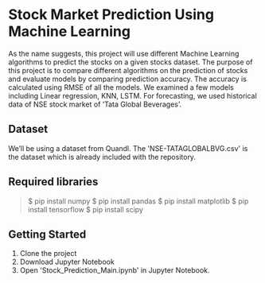 # Stock Market Prediction Using Machine Learning

As the name suggests, this project will use different Machine Learning algorithms to predict the stocks on a given stocks dataset. The purpose of this project is to compare different algorithms on the prediction of stocks and evaluate models by comparing prediction accuracy. The accuracy is calculated using RMSE of all the models.  We examined a few models including Linear regression, KNN,  LSTM. For forecasting, we used historical data of NSE stock market of ‘Tata Global Beverages’.

## Dataset

We’ll be using a dataset from Quandl. The 'NSE-TATAGLOBALBVG.csv' is the dataset which is already included with the repository.

## Required libraries

> $ pip install numpy
> $ pip install pandas
> $ pip install matplotlib
> $ pip install tensorflow
> $ pip install scipy

## Getting Started

1. Clone the project
2. Download Jupyter Notebook
3. Open 'Stock_Prediction_Main.ipynb' in Jupyter Notebook.
